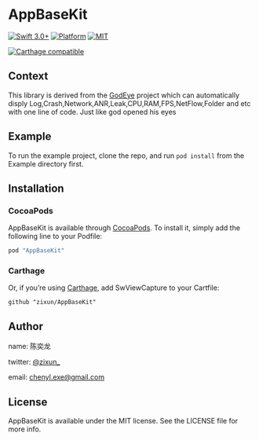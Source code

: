 # AppBaseKit

<!-- [![CI Status](http://img.shields.io/travis/陈奕龙/AppBaseKit.svg?style=flat)](https://travis-ci.org/陈奕龙/AppBaseKit) -->
<!-- [![Version](https://img.shields.io/cocoapods/v/AppBaseKit.svg?style=flat)](http://cocoapods.org/pods/AppBaseKit) -->
[![Swift 3.0+](https://img.shields.io/badge/Swift-3.0%2B-orange.svg)](https://github.com/zixun/AppBaseKit)
[![Platform](https://img.shields.io/badge/Platform-iOS-lightgrey.svg)](https://github.com/zixun/AppBaseKit)
[![MIT](https://img.shields.io/badge/License-MIT-red.svg)](https://opensource.org/licenses/MIT)

[![Carthage compatible](https://img.shields.io/badge/Carthage-Compatible-brightgreen.svg?style=flat)](https://github.com/Carthage/Carthage) 

## Context
This library is derived from the [GodEye](https://github.com/zixun/GodEye) project which can automatically disply Log,Crash,Network,ANR,Leak,CPU,RAM,FPS,NetFlow,Folder and etc with one line of code. Just like god opened his eyes

## Example

To run the example project, clone the repo, and run `pod install` from the Example directory first.


## Installation

### CocoaPods
AppBaseKit is available through [CocoaPods](http://cocoapods.org). To install
it, simply add the following line to your Podfile:

```ruby
pod "AppBaseKit"
```

### Carthage
Or, if you’re using [Carthage](https://github.com/Carthage/Carthage), add SwViewCapture to your Cartfile:

``` 
github "zixun/AppBaseKit"
```

## Author

name: 陈奕龙

twitter: [@zixun_](https://twitter.com/zixun_)

email: chenyl.exe@gmail.com

## License

AppBaseKit is available under the MIT license. See the LICENSE file for more info.
